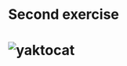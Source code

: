 # Second exercise




# ![yaktocat](https://github.com/user-attachments/assets/e7e0e28e-ee8a-4151-9eda-d86d2c31c081)
